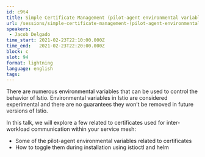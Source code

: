 ```yaml
---
id: c9t4
title: Simple Certificate Management (pilot-agent environmental variables)
url: /sessions/simple-certificate-management-(pilot-agent-environmental-variables)
speakers:
 - Jacob Delgado
time_start: 2021-02-23T22:10:00.000Z
time_end:   2021-02-23T22:20:00.000Z
block: c
slot: 94
format: lightning
language: english
tags:
---
```


There are numerous environmental variables that can be used to control the behavior of Istio. Environmental variables in Istio are considered experimental and there are no guarantees they won’t be removed in future versions of Istio.

In this talk, we will explore a few related to certificates used for inter-workload communication within your service mesh:
* Some of the pilot-agent environmental variables related to certificates
* How to toggle them during installation using istioctl and helm
